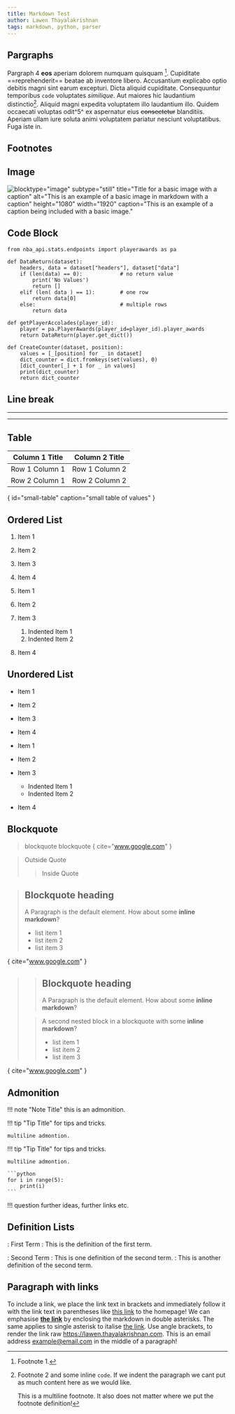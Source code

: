 ```yaml
---
title: Markdown Test
author: Lawen Thayalakrishnan
tags: markdown, python, parser
---
```


## Pargraphs

Pargraph 4 **eos** aperiam dolorem numquam quisquam [^1]. Cupiditate ==reprehenderit== beatae ab inventore libero. Accusantium explicabo optio debitis magni sint earum excepturi. Dicta aliquid cupiditate. Consequuntur temporibus `code` voluptates _similique_. Aut maiores hic laudantium distinctio[^2]. Aliquid magni expedita voluptatem illo laudantium illo. Quidem occaecati voluptas odit^5^ ex aspernatur eius ~~consectetur~~ blanditiis. Aperiam ullam iure soluta animi voluptatem pariatur nesciunt voluptatibus. Fuga iste in.

## Footnotes

[^1]:
    Footnote 1.

[^2]:
    Footnote 2 and some inline `code`.
    If we indent the paragraph we cant put as much content here as we would like.
    
    This is a multiline footnote. It also does not matter where we put the footnote definition!

## Image

![ blocktype="image" subtype="still" title="Title for a basic image with a caption" alt="This is an example of a basic image in markdown with a caption" height="1080" width="1920" caption="This is an example of a caption being included with a basic image." ](https://thayalakrishnan-lawen-prod-media.s3.ap-southeast-2.amazonaws.com/media/images/covers/image2.jpg)

## Code Block

```{ language="python" filename="playerawards.py" }
from nba_api.stats.endpoints import playerawards as pa

def DataReturn(dataset):
    headers, data = dataset["headers"], dataset["data"]
    if (len(data) == 0):            # no return value
        print('No Values')
        return []
    elif (len( data ) == 1):        # one row
        return data[0]
    else:                           # multiple rows
        return data

def getPlayerAccolades(player_id):
    player = pa.PlayerAwards(player_id=player_id).player_awards
    return DataReturn(player.get_dict())

def CreateCounter(dataset, position):
    values = [_[position] for _ in dataset]
    dict_counter = dict.fromkeys(set(values), 0)
    [dict_counter[_] + 1 for _ in values]
    print(dict_counter)
    return dict_counter
```



## Line break

---

***

## Table

| Column 1 Title | Column 2 Title |
| ----------- | ----------- |
| Row 1 Column 1| Row 1 Column 2 |
| Row 2 Column 1| Row 2 Column 2 |
{ id="small-table" caption="small table of values" }

## Ordered List

1. Item 1
2. Item 2
3. Item 3
4. Item 4

5. Item 1
6. Item 2
7. Item 3
    1. Indented Item 1
    2. Indented Item 2
8. Item 4

## Unordered List

- Item 1
- Item 2
- Item 3
- Item 4

- Item 1
- Item 2
- Item 3
    - Indented Item 1
    - Indented Item 2
- Item 4

## Blockquote

> blockquote
> blockquote
{ cite="www.google.com" }

> Outside Quote
>
> > Inside Quote
>

>
> ## Blockquote heading
>
> A Paragraph is the default element. How about some **inline markdown**?
>
> - list item 1
> - list item 2
> - list item 3
>
{ cite="www.google.com" }


>
> > ## Blockquote heading
> > A Paragraph is the default element. How about some **inline markdown**?
>
> > A second nested block in a blockquote with some **inline markdown**?
> >
> > - list item 1
> > - list item 2
> > - list item 3
>
{ cite="www.google.com" }

## Admonition

!!! note "Note Title"
    this is an admonition.

!!! tip "Tip Title"
    for tips and tricks.
    
    multiline admontion.

!!! tip "Tip Title"
    for tips and tricks.
    
    multiline admontion.
    
    ```python
    for i in range(5):
        print(i)
    ```

!!! question
    further ideas, further links etc.

## Definition Lists

: First Term
: This is the definition of the first term.

: Second Term
: This is one definition of the second term.
: This is another definition of the second term.

## Paragraph with links

To include a link, we place the link text in brackets and immediately follow it with the link text in parentheses like [this link](https://lawen.thayalakrishnan.com) to the homepage! We can emphasise **[the link](https://lawen.thayalakrishnan.com)** by enclosing the markdown in double asterisks. The same applies to single asterisk to italise [the link](https://lawen.thayalakrishnan.com). Use angle brackets, to render the link raw <https://lawen.thayalakrishnan.com>. This is an email address <example@email.com> in the middle of a paragraph!


